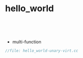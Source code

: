 # hello_world
&nbsp;  
&nbsp;  
&nbsp;

- multi-function
```c++
//file: hello_world-unary-virt.cc


```
